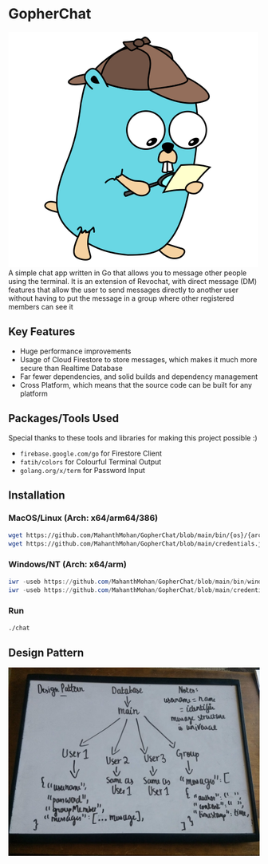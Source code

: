 # GopherChat
![logo](./assets/logo.png)\
A simple chat app written in Go that allows you to message other people using the terminal. It is an extension of Revochat, with direct message (DM) features that allow the user to send messages directly to another user without having to put the message in a group where other registered members can see it
## Key Features
- Huge performance improvements
- Usage of Cloud Firestore to store messages, which makes it much more secure than Realtime Database
- Far fewer dependencies, and solid builds and dependency management
- Cross Platform, which means that the source code can be built for any platform 
## Packages/Tools Used
Special thanks to these tools and libraries for making this project possible :)
- `firebase.google.com/go` for Firestore Client
- `fatih/colors` for Colourful Terminal Output
- `golang.org/x/term` for Password Input
## Installation
### MacOS/Linux (Arch: x64/arm64/386)
``` bash
wget https://github.com/MahanthMohan/GopherChat/blob/main/bin/{os}/{arch}/main
wget https://github.com/MahanthMohan/GopherChat/blob/main/credentials.json
```
### Windows/NT (Arch: x64/arm)
``` powershell
iwr -useb https://github.com/MahanthMohan/GopherChat/blob/main/bin/windows/{arch}/main.exe
iwr -useb https://github.com/MahanthMohan/GopherChat/blob/main/credentials.json
```
### Run
```
./chat
```
## Design Pattern
![Design Pattern](./assets/design.jpg)
